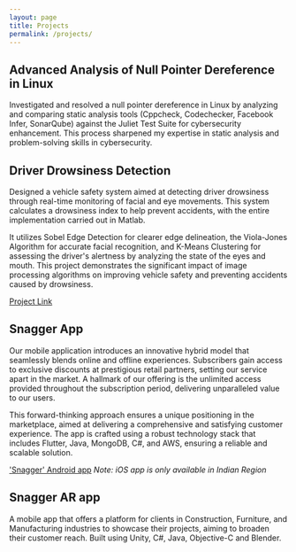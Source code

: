 ```yaml
---
layout: page
title: Projects
permalink: /projects/
---
```



## Advanced Analysis of Null Pointer Dereference in Linux

 Investigated and resolved a null pointer dereference in Linux by analyzing and comparing static analysis tools (Cppcheck, Codechecker, Facebook Infer, SonarQube) against the Juliet Test Suite for cybersecurity enhancement. This process sharpened my expertise in static analysis and problem-solving skills in cybersecurity.


## Driver Drowsiness Detection

Designed a vehicle safety system aimed at detecting driver drowsiness through real-time monitoring of facial and eye movements. This system calculates a drowsiness index to help prevent accidents, with the entire implementation carried out in Matlab. 

It utilizes Sobel Edge Detection for clearer edge delineation, the Viola-Jones Algorithm for accurate facial recognition, and K-Means Clustering for assessing the driver's alertness by analyzing the state of the eyes and mouth. This project demonstrates the significant impact of image processing algorithms on improving vehicle safety and preventing accidents caused by drowsiness.

[Project Link](https://github.com/krishna212/DrowsinessDetection.git)


## Snagger App

Our mobile application introduces an innovative hybrid model that seamlessly blends online and offline experiences. Subscribers gain access to exclusive discounts at prestigious retail partners, setting our service apart in the market. A hallmark of our offering is the unlimited access provided throughout the subscription period, delivering unparalleled value to our users. 

This forward-thinking approach ensures a unique positioning in the marketplace, aimed at delivering a comprehensive and satisfying customer experience. The app is crafted using a robust technology stack that includes Flutter, Java, MongoDB, C#, and AWS, ensuring a reliable and scalable solution.

['Snagger' Android app](https://play.google.com/store/apps/details?id=com.snagger.dnd&hl=en_US&gl=US) 
*Note: iOS app is only available in Indian Region*


## Snagger AR app

A mobile app that offers a platform for clients in Construction, Furniture, and Manufacturing industries to showcase their projects, aiming to broaden their customer reach. Built using Unity, C#, Java, Objective-C and Blender.

